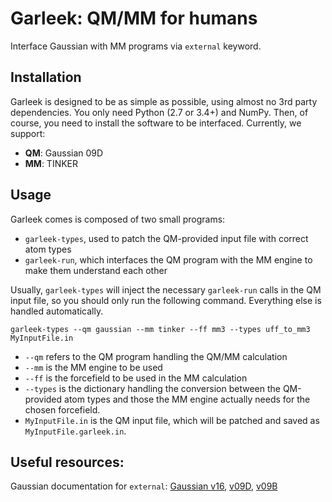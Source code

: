 # Garleek: QM/MM for humans

Interface Gaussian with MM programs via `external` keyword.

## Installation

Garleek is designed to be as simple as possible, using almost no 3rd party dependencies. You only need Python (2.7 or 3.4+) and NumPy. Then, of course, you need to install the software to be interfaced. Currently, we support:

- **QM**: Gaussian 09D
- **MM**: TINKER

## Usage

Garleek comes is composed of two small programs:

- `garleek-types`, used to patch the QM-provided input file with correct atom types
- `garleek-run`, which interfaces the QM program with the MM engine to make them understand each other

Usually, `garleek-types` will inject the necessary `garleek-run` calls in the QM input file, so you should only run the following command. Everything else is handled automatically.

```
garleek-types --qm gaussian --mm tinker --ff mm3 --types uff_to_mm3 MyInputFile.in
```

- `--qm` refers to the QM program handling the QM/MM calculation
- `--mm` is the MM engine to be used
- `--ff` is the forcefield to be used in the MM calculation
- `--types` is the dictionary handling the conversion between the QM-provided atom types and those the MM engine actually needs for the chosen forcefield.
- `MyInputFile.in` is the QM input file, which will be patched and saved as `MyInputFile.garleek.in`.

## Useful resources:

Gaussian documentation for `external`: [Gaussian v16](http://gaussian.com/external/), [v09D](http://web.archive.org/web/20150906010704/http://www.gaussian.com/g_tech/g_ur/k_external.htm), [v09B](http://web.archive.org/web/20110806120317/http://www.gaussian.com/g_tech/g_ur/k_external.htm)


